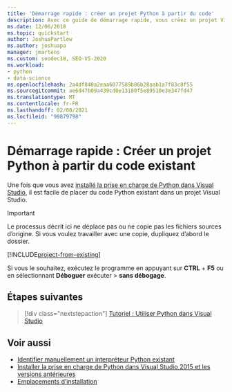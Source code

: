 ```yaml
---
title: 'Démarrage rapide : créer un projet Python à partir du code'
description: Avec ce guide de démarrage rapide, vous créez un projet Visual Studio pour Python à partir d’un dossier existant, à l’aide d’un modèle pratique.
ms.date: 12/06/2018
ms.topic: quickstart
author: JoshuaPartlow
ms.author: joshuapa
manager: jmartens
ms.custom: seodec18, SEO-VS-2020
ms.workload:
- python
- data-science
ms.openlocfilehash: 2a4df840a2eaa6077589b86b28aab1a7f83c8f55
ms.sourcegitcommit: ae6d47b09a439cd0e13180f5e89510e3e347fd47
ms.translationtype: MT
ms.contentlocale: fr-FR
ms.lasthandoff: 02/08/2021
ms.locfileid: "99879798"
---
```

# <a name="quickstart-create-a-python-project-from-existing-code"></a>Démarrage rapide : Créer un projet Python à partir du code existant

Une fois que vous avez [installé la prise en charge de Python dans Visual Studio](installing-python-support-in-visual-studio.md), il est facile de placer du code Python existant dans un projet Visual Studio.

> [!Important]
> Le processus décrit ici ne déplace pas ou ne copie pas les fichiers sources d’origine. Si vous voulez travailler avec une copie, dupliquez d’abord le dossier.

[!INCLUDE[project-from-existing](includes/project-from-existing.md)]

Si vous le souhaitez, exécutez le programme en appuyant sur **CTRL** + **F5** ou en sélectionnant **Déboguer** exécuter  >  **sans débogage**.

## <a name="next-steps"></a>Étapes suivantes

> [!div class="nextstepaction"]
> [Tutoriel : Utiliser Python dans Visual Studio](tutorial-working-with-python-in-visual-studio-step-01-create-project.md)

## <a name="see-also"></a>Voir aussi

- [Identifier manuellement un interpréteur Python existant](managing-python-environments-in-visual-studio.md#manually-identify-an-existing-environment)
- [Installer la prise en charge de Python dans Visual Studio 2015 et les versions antérieures](installing-python-support-in-visual-studio.md)
- [Emplacements d’installation](installing-python-support-in-visual-studio.md#install-locations)
